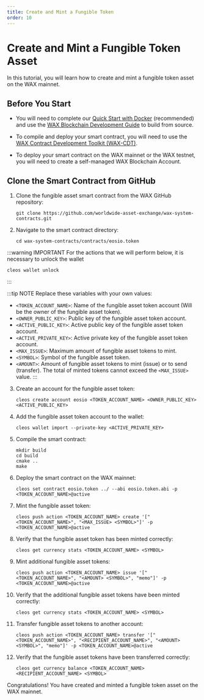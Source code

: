 ```yaml
---
title: Create and Mint a Fungible Token
order: 10
---
```


# Create and Mint a Fungible Token Asset

In this tutorial, you will learn how to create and mint a fungible token asset on the WAX mainnet.

## Before You Start

* You will need to complete our [Quick Start with Docker](/build/dapp-development/docker-setup/) (recommended) and use the [WAX Blockchain Development Guide](/build/dapp-development/) to build from source.

* To compile and deploy your smart contract, you will need to use the [WAX Contract Development Toolkit (WAX-CDT)](/build/dapp-development/wax-cdt/).

* To deploy your smart contract on the WAX mainnet or the WAX testnet, you will need to create a self-managed WAX Blockchain Account.

## Clone the Smart Contract from GitHub

1. Clone the fungible asset smart contract from the WAX GitHub repository:

    ```shell
    git clone https://github.com/worldwide-asset-exchange/wax-system-contracts.git
    ```

2. Navigate to the smart contract directory:

    ```shell
    cd wax-system-contracts/contracts/eosio.token
    ```

:::warning IMPORTANT
For the actions that we will perform below, it is necessary to unlock the wallet
```shell
cleos wallet unlock
```
:::

:::tip NOTE
Replace these variables with your own values:
- `<TOKEN_ACCOUNT_NAME>`: Name of the fungible asset token account (Will be the owner of the fungible asset token).
- `<OWNER_PUBLIC_KEY>`: Public key of the fungible asset token account.
- `<ACTIVE_PUBLIC_KEY>`: Active public key of the fungible asset token account.
- `<ACTIVE_PRIVATE_KEY>`: Active private key of the fungible asset token account.
- `<MAX_ISSUE>`: Maximum amount of fungible asset tokens to mint.
- `<SYMBOL>`: Symbol of the fungible asset token.
- `<AMOUNT>`: Amount of fungible asset tokens to mint (issue) or to send (transfer). The total of minted tokens cannot exceed the `<MAX_ISSUE>` value.
:::


3. Create an account for the fungible asset token:

    ```shell
    cleos create account eosio <TOKEN_ACCOUNT_NAME> <OWNER_PUBLIC_KEY> <ACTIVE_PUBLIC_KEY>
    ```

4. Add the fungible asset token account to the wallet:

    ```shell
    cleos wallet import --private-key <ACTIVE_PRIVATE_KEY>
    ```

5. Compile the smart contract:

    ```shell
    mkdir build
    cd build
    cmake ..
    make
    ```
6. Deploy the smart contract on the WAX mainnet:

    ```shell
    cleos set contract eosio.token ../ --abi eosio.token.abi -p <TOKEN_ACCOUNT_NAME>@active
    ```
7. Mint the fungible asset token:

    ```shell
    cleos push action <TOKEN_ACCOUNT_NAME> create '["<TOKEN_ACCOUNT_NAME>", "<MAX_ISSUE> <SYMBOL>"]' -p <TOKEN_ACCOUNT_NAME>@active
    ```

8. Verify that the fungible asset token has been minted correctly:

    ```shell
    cleos get currency stats <TOKEN_ACCOUNT_NAME> <SYMBOL>
    ```
9. Mint additional fungible asset tokens:

    ```shell
    cleos push action <TOKEN_ACCOUNT_NAME> issue '["<TOKEN_ACCOUNT_NAME>", "<AMOUNT> <SYMBOL>", "memo"]' -p <TOKEN_ACCOUNT_NAME>@active
    ```
10. Verify that the additional fungible asset tokens have been minted correctly:

    ```shell
    cleos get currency stats <TOKEN_ACCOUNT_NAME> <SYMBOL>
    ```

11. Transfer fungible asset tokens to another account:

    ```shell
    cleos push action <TOKEN_ACCOUNT_NAME> transfer '["<TOKEN_ACCOUNT_NAME>", "<RECIPIENT_ACCOUNT_NAME>", "<AMOUNT> <SYMBOL>", "memo"]' -p <TOKEN_ACCOUNT_NAME>@active
    ```
  
12. Verify that the fungible asset tokens have been transferred correctly:

    ```shell  
    cleos get currency balance <TOKEN_ACCOUNT_NAME> <RECIPIENT_ACCOUNT_NAME> <SYMBOL>
    ```

Congratulations! You have created and minted a fungible token asset on the WAX mainnet.